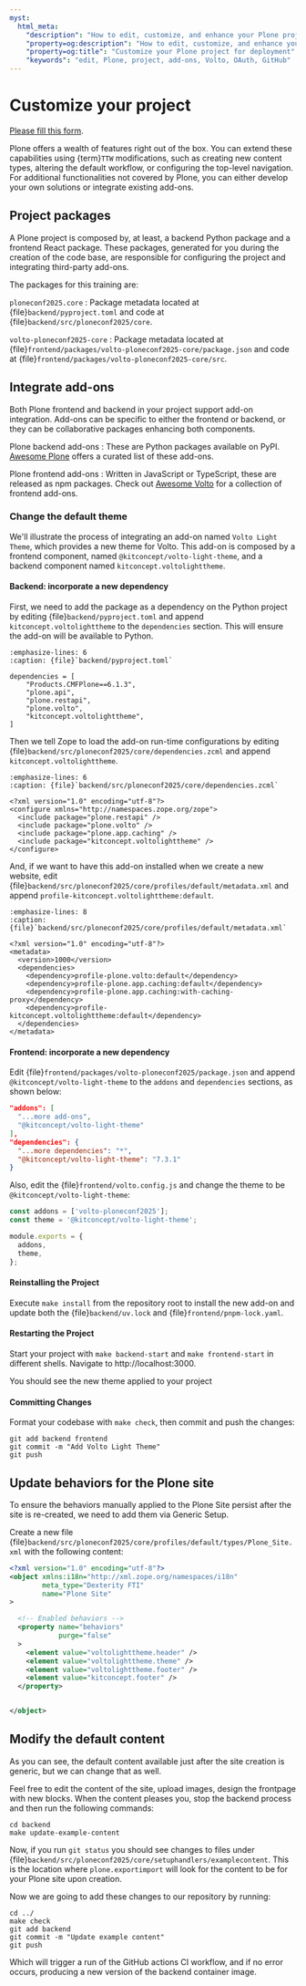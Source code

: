 ```yaml
---
myst:
  html_meta:
    "description": "How to edit, customize, and enhance your Plone project for optimal deployment"
    "property=og:description": "How to edit, customize, and enhance your Plone project for optimal deployment"
    "property=og:title": "Customize your Plone project for deployment"
    "keywords": "edit, Plone, project, add-ons, Volto, OAuth, GitHub"
---
```


# Customize your project

[Please fill this form](https://forms.gle/npDRESAud4ntDnUz7).

Plone offers a wealth of features right out of the box. You can extend these capabilities using {term}`TTW` modifications, such as creating new content types, altering the default workflow, or configuring the top-level navigation. For additional functionalities not covered by Plone, you can either develop your own solutions or integrate existing add-ons.

## Project packages

A Plone project is composed by, at least, a backend Python package and a frontend React package. These packages, generated for you during the creation of the code base, are responsible for configuring the project and integrating third-party add-ons.

The packages for this training are:

`ploneconf2025.core`
:   Package metadata located at {file}`backend/pyproject.toml` and code at {file}`backend/src/ploneconf2025/core`.

`volto-ploneconf2025-core`
:   Package metadata located at {file}`frontend/packages/volto-ploneconf2025-core/package.json` and code at {file}`frontend/packages/volto-ploneconf2025-core/src`.

## Integrate add-ons

Both Plone frontend and backend in your project support add-on integration. Add-ons can be specific to either the frontend or backend, or they can be collaborative packages enhancing both components.

Plone backend add-ons
:   These are Python packages available on PyPI.
    [Awesome Plone](https://github.com/collective/awesome-plone) offers a curated list of these add-ons.

Plone frontend add-ons
:   Written in JavaScript or TypeScript, these are released as npm packages.
    Check out [Awesome Volto](https://github.com/collective/awesome-volto) for a collection of frontend add-ons.

### Change the default theme

We'll illustrate the process of integrating an add-on named `Volto Light Theme`, which provides a new theme for Volto. This add-on is composed by a frontend component, named `@kitconcept/volto-light-theme`, and a backend component named `kitconcept.voltolighttheme`.

#### Backend: incorporate a new dependency

First, we need to add the package as a dependency on the Python project by editing {file}`backend/pyproject.toml` and append `kitconcept.voltolighttheme` to the `dependencies` section. This will ensure the add-on will be available to Python.

```{code-block} toml
:emphasize-lines: 6
:caption: {file}`backend/pyproject.toml`

dependencies = [
    "Products.CMFPlone==6.1.3",
    "plone.api",
    "plone.restapi",
    "plone.volto",
    "kitconcept.voltolighttheme",
]
```

Then we tell Zope to load the add-on run-time configurations by editing {file}`backend/src/ploneconf2025/core/dependencies.zcml` and append `kitconcept.voltolighttheme`.

```{code-block} xml
:emphasize-lines: 6
:caption: {file}`backend/src/ploneconf2025/core/dependencies.zcml`

<?xml version="1.0" encoding="utf-8"?>
<configure xmlns="http://namespaces.zope.org/zope">
  <include package="plone.restapi" />
  <include package="plone.volto" />
  <include package="plone.app.caching" />
  <include package="kitconcept.voltolighttheme" />
</configure>
```

And, if we want to have this add-on installed when we create a new website, edit {file}`backend/src/ploneconf2025/core/profiles/default/metadata.xml` and append `profile-kitconcept.voltolighttheme:default`.

```{code-block} xml
:emphasize-lines: 8
:caption: {file}`backend/src/ploneconf2025/core/profiles/default/metadata.xml`

<?xml version="1.0" encoding="utf-8"?>
<metadata>
  <version>1000</version>
  <dependencies>
    <dependency>profile-plone.volto:default</dependency>
    <dependency>profile-plone.app.caching:default</dependency>
    <dependency>profile-plone.app.caching:with-caching-proxy</dependency>
    <dependency>profile-kitconcept.voltolighttheme:default</dependency>
  </dependencies>
</metadata>
```


#### Frontend: incorporate a new dependency

Edit {file}`frontend/packages/volto-ploneconf2025/package.json` and append `@kitconcept/volto-light-theme` to the `addons` and `dependencies` sections, as shown below:

```json
"addons": [
  "...more add-ons",
  "@kitconcept/volto-light-theme"
],
"dependencies": {
  "...more dependencies": "*",
  "@kitconcept/volto-light-theme": "7.3.1"
}
```

Also, edit the {file}`frontend/volto.config.js` and change the theme to be `@kitconcept/volto-light-theme`:

```js
const addons = ['volto-ploneconf2025'];
const theme = '@kitconcept/volto-light-theme';

module.exports = {
  addons,
  theme,
};
```

#### Reinstalling the Project

Execute `make install` from the repository root to install the new add-on and update both the {file}`backend/uv.lock` and {file}`frontend/pnpm-lock.yaml`.

#### Restarting the Project

Start your project with `make backend-start` and `make frontend-start` in different shells.
Navigate to http://localhost:3000.

You should see the new theme applied to your project

#### Committing Changes

Format your codebase with `make check`, then commit and push the changes:

```shell
git add backend frontend
git commit -m "Add Volto Light Theme"
git push
```

## Update behaviors for the Plone site

To ensure the behaviors manually applied to the Plone Site persist after the site is re-created, we need to add them via Generic Setup.

Create a new file {file}`backend/src/ploneconf2025/core/profiles/default/types/Plone_Site.xml` with the following content:

```xml
<?xml version="1.0" encoding="utf-8"?>
<object xmlns:i18n="http://xml.zope.org/namespaces/i18n"
        meta_type="Dexterity FTI"
        name="Plone Site"
>

  <!-- Enabled behaviors -->
  <property name="behaviors"
            purge="false"
  >
    <element value="voltolighttheme.header" />
    <element value="voltolighttheme.theme" />
    <element value="voltolighttheme.footer" />
    <element value="kitconcept.footer" />
  </property>


</object>
```

## Modify the default content

As you can see, the default content available just after the site creation is generic, but we can change that as well.

Feel free to edit the content of the site, upload images, design the frontpage with new blocks. When the content pleases you, stop the backend process and then run the following commands:

```shell
cd backend
make update-example-content
```

Now, if you run `git status` you should see changes to files under {file}`backend/src/ploneconf2025/core/setuphandlers/examplecontent`. This is the location where `plone.exportimport` will look for the content to be for your Plone site upon creation.

Now we are going to add these changes to our repository by running:

```shell
cd ../
make check
git add backend
git commit -m "Update example content"
git push
```

Which will trigger a run of the GitHub actions CI workflow, and if no error occurs, producing a new version of the backend container image.
